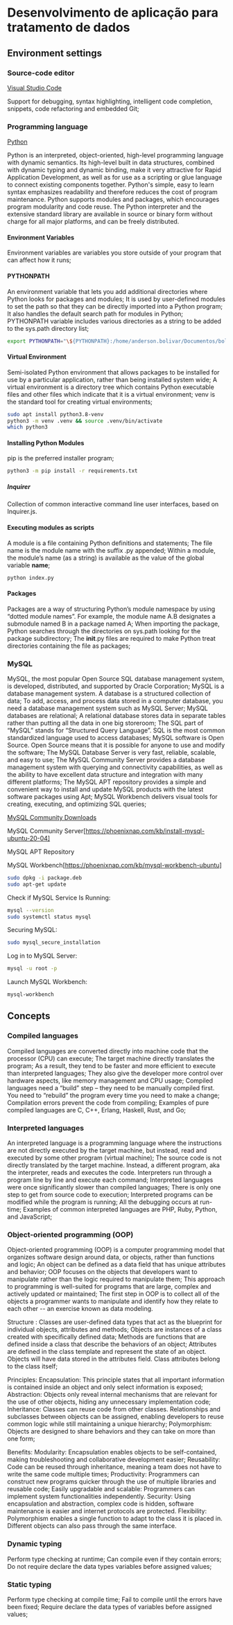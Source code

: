 # Desenvolvimento de aplicação para tratamento de dados

## Environment settings

### Source-code editor

[Visual Studio Code](https://code.visualstudio.com/)

Support for debugging, syntax highlighting, intelligent code completion, snippets, code refactoring and embedded Git;

### Programming language

[Python](https://www.python.org/downloads/)

Python is an interpreted, object-oriented, high-level programming language with dynamic semantics. Its high-level built in data structures, combined with dynamic typing and dynamic binding, make it very attractive for Rapid Application Development, as well as for use as a scripting or glue language to connect existing components together. Python's simple, easy to learn syntax emphasizes readability and therefore reduces the cost of program maintenance. Python supports modules and packages, which encourages program modularity and code reuse. The Python interpreter and the extensive standard library are available in source or binary form without charge for all major platforms, and can be freely distributed.

#### Environment Variables

Environment variables are variables you store outside of your program that can affect how it runs;

#### PYTHONPATH

An environment variable that lets you add additional directories where Python looks for packages and modules;
It is used by user-defined modules to set the path so that they can be directly imported into a Python program;
It also handles the default search path for modules in Python;
PYTHONPATH variable includes various directories as a string to be added to the sys.path directory list;

```sh
export PYTHONPATH="\${PYTHONPATH}:/home/anderson.bolivar/Documentos/boli/puc-projeto"
```

#### Virtual Environment

Semi-isolated Python environment that allows packages to be installed for use by a particular application, rather than being installed system wide;
A virtual environment is a directory tree which contains Python executable files and other files which indicate that it is a virtual environment;
venv is the standard tool for creating virtual environments;

```sh
sudo apt install python3.8-venv
python3 -m venv .venv && source .venv/bin/activate
which python3
```

#### Installing Python Modules

pip is the preferred installer program;

```sh
python3 -m pip install -r requirements.txt
```

##### Inquirer

Collection of common interactive command line user interfaces, based on Inquirer.js.

#### Executing modules as scripts

A module is a file containing Python definitions and statements;
The file name is the module name with the suffix .py appended;
Within a module, the module’s name (as a string) is available as the value of the global variable **name**;

```sh
python index.py
```

#### Packages

Packages are a way of structuring Python’s module namespace by using “dotted module names”. For example, the module name A.B designates a submodule named B in a package named A;
When importing the package, Python searches through the directories on sys.path looking for the package subdirectory;
The **init**.py files are required to make Python treat directories containing the file as packages;

### MySQL

MySQL, the most popular Open Source SQL database management system, is developed, distributed, and supported by Oracle Corporation;
MySQL is a database management system. A database is a structured collection of data;
To add, access, and process data stored in a computer database, you need a database management system such as MySQL Server;
MySQL databases are relational;
A relational database stores data in separate tables rather than putting all the data in one big storeroom;
The SQL part of “MySQL” stands for “Structured Query Language”. SQL is the most common standardized language used to access databases;
MySQL software is Open Source. Open Source means that it is possible for anyone to use and modify the software;
The MySQL Database Server is very fast, reliable, scalable, and easy to use;
The MySQL Community Server provides a database management system with querying and connectivity capabilities, as well as the ability to have excellent data structure and integration with many different platforms;
The MySQL APT repository provides a simple and convenient way to install and update MySQL products with the latest software packages using Apt;
MySQL Workbench delivers visual tools for creating, executing, and optimizing SQL queries;

[MySQL Community Downloads](https://dev.mysql.com/downloads/)

MySQL Community Server[https://phoenixnap.com/kb/install-mysql-ubuntu-20-04]

MySQL APT Repository

MySQL Workbench[https://phoenixnap.com/kb/mysql-workbench-ubuntu]

```sh
sudo dpkg -i package.deb
sudo apt-get update
```

Check if MySQL Service Is Running:

```sh
mysql --version
sudo systemctl status mysql
```

Securing MySQL:

```sh
sudo mysql_secure_installation
```

Log in to MySQL Server:

```sh
mysql -u root -p
```

Launch MySQL Workbench:

```sh
mysql-workbench
```

## Concepts

### Compiled languages

Compiled languages are converted directly into machine code that the processor (CPU) can execute;
The target machine directly translates the program;
As a result, they tend to be faster and more efficient to execute than interpreted languages;
They also give the developer more control over hardware aspects, like memory management and CPU usage;
Compiled languages need a “build” step – they need to be manually compiled first.
You need to “rebuild” the program every time you need to make a change;
Compilation errors prevent the code from compiling;
Examples of pure compiled languages are C, C++, Erlang, Haskell, Rust, and Go;

### Interpreted languages

An interpreted language is a programming language where the instructions are not directly executed by the target machine, but instead, read and executed by some other program (virtual machine);
The source code is not directly translated by the target machine. Instead, a different program, aka the interpreter, reads and executes the code.
Interpreters run through a program line by line and execute each command;
Interpreted languages were once significantly slower than compiled languages;
There is only one step to get from source code to execution;
Interpreted programs can be modified while the program is running;
All the debugging occurs at run-time;
Examples of common interpreted languages are PHP, Ruby, Python, and JavaScript;

### Object-oriented programming (OOP)

Object-oriented programming (OOP) is a computer programming model that organizes software design around data, or objects, rather than functions and logic;
An object can be defined as a data field that has unique attributes and behavior;
OOP focuses on the objects that developers want to manipulate rather than the logic required to manipulate them;
This approach to programming is well-suited for programs that are large, complex and actively updated or maintained;
The first step in OOP is to collect all of the objects a programmer wants to manipulate and identify how they relate to each other -- an exercise known as data modeling.

Structure :
Classes are user-defined data types that act as the blueprint for individual objects, attributes and methods;
Objects are instances of a class created with specifically defined data;
Methods are functions that are defined inside a class that describe the behaviors of an object;
Attributes are defined in the class template and represent the state of an object. Objects will have data stored in the attributes field. Class attributes belong to the class itself;

Principles:
Encapsulation:
This principle states that all important information is contained inside an object and only select information is exposed;
Abstraction:
Objects only reveal internal mechanisms that are relevant for the use of other objects, hiding any unnecessary implementation code;
Inheritance:
Classes can reuse code from other classes. Relationships and subclasses between objects can be assigned, enabling developers to reuse common logic while still maintaining a unique hierarchy;
Polymorphism:
Objects are designed to share behaviors and they can take on more than one form;

Benefits:
Modularity:
Encapsulation enables objects to be self-contained, making troubleshooting and collaborative development easier;
Reusability:
Code can be reused through inheritance, meaning a team does not have to write the same code multiple times;
Productivity:
Programmers can construct new programs quicker through the use of multiple libraries and reusable code;
Easily upgradable and scalable:
Programmers can implement system functionalities independently.
Security:
Using encapsulation and abstraction, complex code is hidden, software maintenance is easier and internet protocols are protected.
Flexibility:
Polymorphism enables a single function to adapt to the class it is placed in. Different objects can also pass through the same interface.

### Dynamic typing

Perform type checking at runtime;
Can compile even if they contain errors;
Do not require declare the data types variables before assigned values;

### Static typing

Perform type checking at compile time;
Fail to compile until the errors have been fixed;
Require declare the data types of variables before assigned values;
